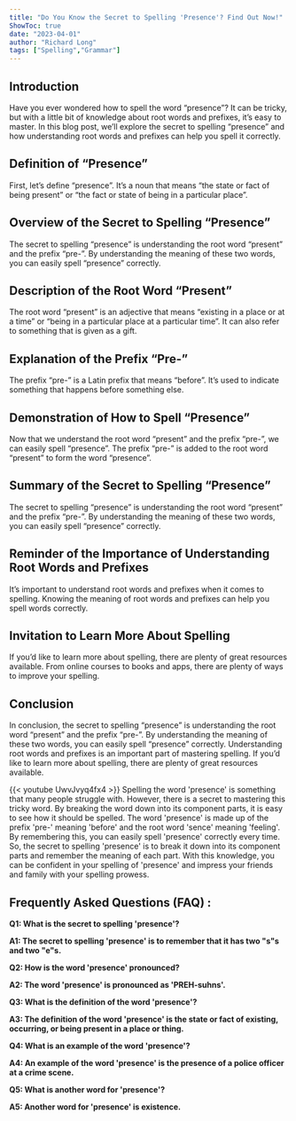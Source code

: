 ```yaml
---
title: "Do You Know the Secret to Spelling 'Presence'? Find Out Now!"
ShowToc: true 
date: "2023-04-01"
author: "Richard Long" 
tags: ["Spelling","Grammar"]
---
```

## Introduction

Have you ever wondered how to spell the word “presence”? It can be tricky, but with a little bit of knowledge about root words and prefixes, it’s easy to master. In this blog post, we’ll explore the secret to spelling “presence” and how understanding root words and prefixes can help you spell it correctly.

## Definition of “Presence”

First, let’s define “presence”. It’s a noun that means “the state or fact of being present” or “the fact or state of being in a particular place”.

## Overview of the Secret to Spelling “Presence”

The secret to spelling “presence” is understanding the root word “present” and the prefix “pre-”. By understanding the meaning of these two words, you can easily spell “presence” correctly.

## Description of the Root Word “Present”

The root word “present” is an adjective that means “existing in a place or at a time” or “being in a particular place at a particular time”. It can also refer to something that is given as a gift.

## Explanation of the Prefix “Pre-”

The prefix “pre-” is a Latin prefix that means “before”. It’s used to indicate something that happens before something else.

## Demonstration of How to Spell “Presence”

Now that we understand the root word “present” and the prefix “pre-”, we can easily spell “presence”. The prefix “pre-” is added to the root word “present” to form the word “presence”.

## Summary of the Secret to Spelling “Presence”

The secret to spelling “presence” is understanding the root word “present” and the prefix “pre-”. By understanding the meaning of these two words, you can easily spell “presence” correctly.

## Reminder of the Importance of Understanding Root Words and Prefixes

It’s important to understand root words and prefixes when it comes to spelling. Knowing the meaning of root words and prefixes can help you spell words correctly.

## Invitation to Learn More About Spelling

If you’d like to learn more about spelling, there are plenty of great resources available. From online courses to books and apps, there are plenty of ways to improve your spelling.

## Conclusion

In conclusion, the secret to spelling “presence” is understanding the root word “present” and the prefix “pre-”. By understanding the meaning of these two words, you can easily spell “presence” correctly. Understanding root words and prefixes is an important part of mastering spelling. If you’d like to learn more about spelling, there are plenty of great resources available.

{{< youtube UwvJvyq4fx4 >}} 
Spelling the word 'presence' is something that many people struggle with. However, there is a secret to mastering this tricky word. By breaking the word down into its component parts, it is easy to see how it should be spelled. The word 'presence' is made up of the prefix 'pre-' meaning 'before' and the root word 'sence' meaning 'feeling'. By remembering this, you can easily spell 'presence' correctly every time. So, the secret to spelling 'presence' is to break it down into its component parts and remember the meaning of each part. With this knowledge, you can be confident in your spelling of 'presence' and impress your friends and family with your spelling prowess.

## Frequently Asked Questions (FAQ) :
**Q1: What is the secret to spelling 'presence'?**

**A1: The secret to spelling 'presence' is to remember that it has two "s"s and two "e"s.**

**Q2: How is the word 'presence' pronounced?**

**A2: The word 'presence' is pronounced as 'PREH-suhns'.**

**Q3: What is the definition of the word 'presence'?**

**A3: The definition of the word 'presence' is the state or fact of existing, occurring, or being present in a place or thing.**

**Q4: What is an example of the word 'presence'?**

**A4: An example of the word 'presence' is the presence of a police officer at a crime scene.**

**Q5: What is another word for 'presence'?**

**A5: Another word for 'presence' is existence.**





